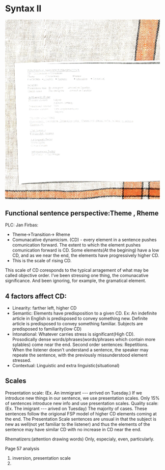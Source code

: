 Syntax II
===================
![Functional Sentence Perspective](FSP.JPG)

Functional sentence perspective:Theme , Rheme
--------------------------
PLC:
Jan Firbas:
 - Theme->Transition-> Rheme
 - Comunacative dynamicism. (CD) - every element in a sentence pushes comunication forward. The extent to which the element pushes comunication forward is CD.  Some elements(At the begining) have a low CD, and as we near the end, the elements have progressively higher CD.
 - This is the scale of rising CD.


This scale of CD coresponds to the typical arragement of what may be called objective order.  I've been stressing one thing, the comunacative significance.  And been ignoring, for example, the gramatical element.

4 factors affect CD:
---------------
 - Linearity:
   farther left, higher CD
 - Semantic:
   Elements have predisposition to a given CD.  Ex: An indefinite article in English is predisposed to convey something new.  Definite article is predisposed to convey something familiar.  Subjects are predisposed to familiarity(low CD)
 - Intonational: Whatever carries stress is significant(High CD).  Prosodically dense words/phrases(words/phrases which contain more sylables) come near the end.
 Second order sentences: Repetitions.  When the listener doesn't understand a sentence, the speaker may repeate the sentence, with the previously missunderstood element stressed.
 - Contextual: Linguistic and extra linguistic(situational)

Scales
------
Presentation scale: (Ex. An immigrant --- arrived on Tuesday.) If we introduce new things in our sentence, we use presentation scales.  Only 15% of sentences introduce  new info and use presentation scales.
Quality scale: (Ex. The imigrant --- arived on Tuesday) The majority of cases. These sentences follow the origional FSP model of higher CD elements coming at the end.  The Presentation Scale sentences are unsual in that the subject is new as well(not yet familiar to the listener) and thus the elements of the sentence may have similar CD with no increase in CD near the end.


Rhematizers:(attention drawing words) Only, especialy, even, particularly.

Page 57 analysis
1. inversion, presentation scale
8.  


